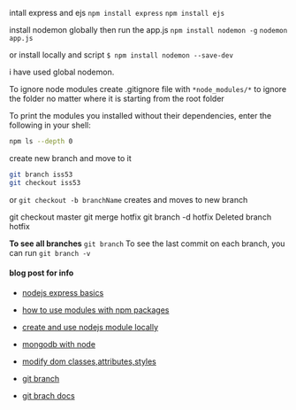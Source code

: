 
intall express and ejs
`npm install express`
`npm install ejs`

install nodemon globally then run the app.js
`npm install nodemon -g`
`nodemon app.js`

or install locally and script
`$ npm install nodemon --save-dev`

i have used global nodemon.

To ignore node modules create .gitignore file with 
`*node_modules/*`  to ignore the folder no matter where it is starting from the root folder


To print the modules you installed without their dependencies, enter the following in your shell:
```sh
npm ls --depth 0
```
create new branch and move to it
```sh
git branch iss53
git checkout iss53
```
or 
`git checkout -b branchName` creates and moves to new branch

git checkout master
git merge hotfix
git branch -d hotfix
Deleted branch hotfix

**To see all branches**
`git branch`
To see the last commit on each branch, you can run 
`git branch -v`

#### blog post for info

* [nodejs express basics](https://www.digitalocean.com/community/tutorials/nodejs-express-basics)
* [how to use modules with npm packages](https://www.digitalocean.com/community/tutorials/how-to-use-node-js-modules-with-npm-and-package-json)
* [create and use nodejs module locally](https://www.digitalocean.com/community/tutorials/how-to-create-a-node-js-module)
* [mongodb with node](https://www.digitalocean.com/community/tutorials/how-to-integrate-mongodb-with-your-node-application)
* [modify dom classes,attributes,styles](https://www.digitalocean.com/community/tutorials/how-to-modify-attributes-classes-and-styles-in-the-dom)

* [git branch](https://www.freecodecamp.org/forum/t/push-a-new-local-branch-to-a-remote-git-repository-and-track-it-too/13222)
* [git brach docs](https://git-scm.com/book/en/v2/Git-Branching-Branch-Management)